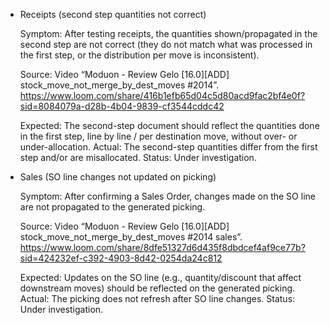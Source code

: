 - Receipts (second step quantities not correct)

  Symptom: After testing receipts, the quantities shown/propagated in the second step are not correct (they do not match what was processed in the first step, or the distribution per move is inconsistent).

  Source: Video “Moduon - Review Gelo [16.0][ADD] stock_move_not_merge_by_dest_moves #2014”.
  https://www.loom.com/share/416b1efb65d04c5d80acd9fac2bf4e0f?sid=8084079a-d28b-4b04-9839-cf3544cddc42

  Expected: The second-step document should reflect the quantities done in the first step, line by line / per destination move, without over- or under-allocation.
  Actual: The second-step quantities differ from the first step and/or are misallocated.
  Status: Under investigation.

- Sales (SO line changes not updated on picking)

  Symptom: After confirming a Sales Order, changes made on the SO line are not propagated to the generated picking.

  Source: Video “Moduon - Review Gelo [16.0][ADD] stock_move_not_merge_by_dest_moves #2014 sales”.
  https://www.loom.com/share/8dfe51327d6d435f8dbdcef4af9ce77b?sid=424232ef-c392-4903-8d42-0254da24c812

  Expected: Updates on the SO line (e.g., quantity/discount that affect downstream moves) should be reflected on the generated picking.
  Actual: The picking does not refresh after SO line changes.
  Status: Under investigation.
